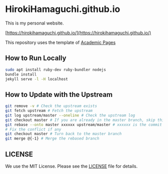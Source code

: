 # HirokiHamaguchi.github.io

This is my personal website.

[https://hirokihamaguchi.github.io/](https://hirokihamaguchi.github.io/)

This repository uses the template of [Academic Pages](https://github.com/academicpages/academicpages.github.io)

## How to Run Locally

```bash
sudo apt install ruby-dev ruby-bundler nodejs
bundle install
jekyll serve -l -H localhost
```

## How to Update with the Upstream

```bash
git remove -v # Check the upstream exists
git fetch upstream # Fetch the upstream
git log upstream/master --oneline # Check the upstream log
git checkout master # If you are already in the master branch, skip this
git rebase --onto master xxxxxx upstream/master # xxxxxx is the commit hash of the last commit before the unmerged commit
# Fix the conflict if any
git checkout master # Turn back to the master branch
git merge @{-1} # Merge the rebased branch
```

## LICENSE

We use the MIT License. Please see the [LICENSE](LICENSE) file for details.
